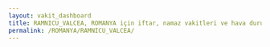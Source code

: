 ```yaml
---
layout: vakit_dashboard
title: RAMNICU_VALCEA, ROMANYA için iftar, namaz vakitleri ve hava durumu - ilçe/eyalet seç
permalink: /ROMANYA/RAMNICU_VALCEA/
---
```


<script type="text/javascript">
  var GLOBAL_COUNTRY = 'ROMANYA';
  var GLOBAL_CITY = 'RAMNICU_VALCEA';
  var GLOBAL_STATE = '';
  var lat = 72;
  var lon = 21;
</script>

